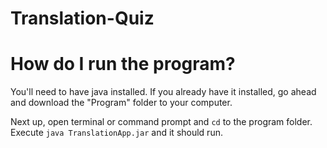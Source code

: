 # Translation-Quiz

# How do I run the program?

You'll need to have java installed. If you already have it installed, go ahead and download the "Program" folder to your computer.

Next up, open terminal or command prompt and `cd` to the program folder. Execute `java TranslationApp.jar` and it should run.
